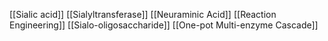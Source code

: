 [[Sialic acid]]
[[Sialyltransferase]]
[[Neuraminic Acid]]
[[Reaction Engineering]]
[[Sialo-oligosaccharide]]
[[One-pot Multi-enzyme Cascade]]
